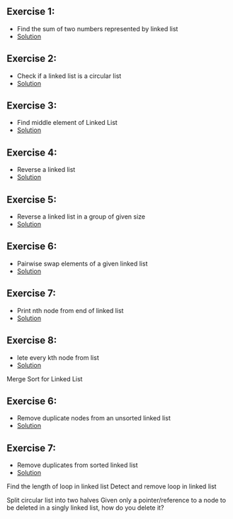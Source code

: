## Exercise 1:
* Find the sum of two numbers represented by linked list
* [Solution](https://github.com/Subathra19/Data-Structures-and-Algorithms/blob/main/Exercises/Linked-Lists/Exercise1.c)
## Exercise 2:
* Check if a linked list is a circular list
* [Solution](https://github.com/Subathra19/Data-Structures-and-Algorithms/blob/main/Exercises/Linked-Lists/Exercise2.c)
## Exercise 3:
* Find middle element of Linked List
* [Solution](https://github.com/Subathra19/Data-Structures-and-Algorithms/blob/main/Exercises/Linked-Lists/Exercise3.c)
## Exercise 4:
* Reverse a linked list
* [Solution](https://github.com/Subathra19/Data-Structures-and-Algorithms/blob/main/Exercises/Linked-Lists/Exercise4.c)	
## Exercise 5:
* Reverse a linked list in a group of given size
* [Solution](https://github.com/Subathra19/Data-Structures-and-Algorithms/blob/main/Exercises/Linked-Lists/Exercise5.c)
## Exercise 6:
* Pairwise swap elements of a given linked list
* [Solution](https://github.com/Subathra19/Data-Structures-and-Algorithms/blob/main/Exercises/Linked-Lists/Exercise6.c)
## Exercise 7:
* Print nth node from end of linked list
* [Solution](https://github.com/Subathra19/Data-Structures-and-Algorithms/blob/main/Exercises/Linked-Lists/Exercise7.c)
## Exercise 8:
* lete every kth node from list
* [Solution](https://github.com/Subathra19/Data-Structures-and-Algorithms/blob/main/Exercises/Linked-Lists/Exercise8.c)

Merge Sort for Linked List

## Exercise 6: 
* Remove duplicate nodes from an unsorted linked list
* [Solution](https://github.com/Subathra19/Data-Structures-and-Algorithms/blob/main/Exercises/Linked-Lists/Exercise6.c)
## Exercise 7:
* Remove duplicates from sorted linked list
* [Solution](https://github.com/Subathra19/Data-Structures-and-Algorithms/blob/main/Exercises/Linked-Lists/Exercise7.c)



Find the length of loop in linked list
Detect and remove loop in linked list

Split circular list into two halves
Given only a pointer/reference to a node to be deleted in a singly linked list, how do you delete it?





